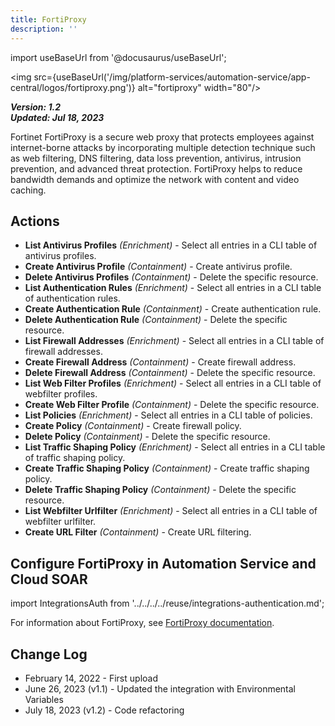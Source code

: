 ```yaml
---
title: FortiProxy
description: ''
---
```

import useBaseUrl from '@docusaurus/useBaseUrl';

<img src={useBaseUrl('/img/platform-services/automation-service/app-central/logos/fortiproxy.png')} alt="fortiproxy" width="80"/>

***Version: 1.2  
Updated: Jul 18, 2023***

Fortinet FortiProxy is a secure web proxy that protects employees against internet-borne attacks by incorporating multiple detection technique such as web filtering, DNS filtering, data loss prevention, antivirus, intrusion prevention, and advanced threat protection. FortiProxy helps to reduce bandwidth demands and optimize the network with content and video caching.

## Actions

* **List Antivirus Profiles** *(Enrichment)* - Select all entries in a CLI table of antivirus profiles.
* **Create Antivirus Profile** *(Containment)* - Create antivirus profile.
* **Delete Antivirus Profiles** *(Containment)* - Delete the specific resource.
* **List Authentication Rules** *(Enrichment)* - Select all entries in a CLI table of authentication rules.
* **Create Authentication Rule** *(Containment)* - Create authentication rule.
* **Delete Authentication Rule** *(Containment)* - Delete the specific resource.
* **List Firewall Addresses** *(Enrichment)* - Select all entries in a CLI table of firewall addresses.
* **Create Firewall Address** *(Containment)* - Create firewall address.
* **Delete Firewall Address** *(Containment)* - Delete the specific resource.
* **List Web Filter Profiles** *(Enrichment)* - Select all entries in a CLI table of webfilter profiles.
* **Create Web Filter Profile** *(Containment)* - Delete the specific resource.
* **List Policies** *(Enrichment)* - Select all entries in a CLI table of policies.
* **Create Policy** *(Containment)* - Create firewall policy.
* **Delete Policy** *(Containment)* - Delete the specific resource.
* **List Traffic Shaping Policy** *(Enrichment)* - Select all entries in a CLI table of traffic shaping policy.
* **Create Traffic Shaping Policy** *(Containment)* - Create traffic shaping policy.
* **Delete Traffic Shaping Policy** *(Containment)* - Delete the specific resource.
* **List Webfilter Urlfilter** *(Enrichment)* - Select all entries in a CLI table of webfilter urlfilter.
* **Create URL Filter** *(Containment)* - Create URL filtering.

## Configure FortiProxy in Automation Service and Cloud SOAR

import IntegrationsAuth from '../../../../reuse/integrations-authentication.md';

<IntegrationsAuth/>

For information about FortiProxy, see [FortiProxy documentation](https://docs.fortinet.com/product/fortiproxy/7.4).

## Change Log

* February 14, 2022 - First upload
* June 26, 2023 (v1.1) - Updated the integration with Environmental Variables
* July 18, 2023 (v1.2) - Code refactoring
